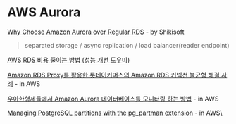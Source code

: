 # AWS Aurora

[Why Choose Amazon Aurora over Regular RDS](https://blog.shikisoft.com/why-choose-aurora-over-regular-rds/) - by Shikisoft

> separated storage / async replication / load balancer(reader endpoint)

[AWS RDS 비용 줄이는 방법 (성능 개선 도우미)](https://blog.ysrim.com/entry/AWS-RDS-%EB%B9%84%EC%9A%A9-%EC%A4%84%EC%9D%B4%EB%8A%94-%EB%B0%A9%EB%B2%95-%EC%84%B1%EB%8A%A5-%EA%B0%9C%EC%84%A0-%EB%8F%84%EC%9A%B0%EB%AF%B8)

[Amazon RDS Proxy를 활용한 롯데이커머스의 Amazon RDS 커넥션 불균형 해결 사례](https://aws.amazon.com/ko/blogs/tech/case-study-lotteon-amazon-rds-connection-unbalance-resolve/?sc\_channel=sm\&sc\_campaign=Korean\_blog\&sc\_publisher=FACEBOOK\&sc\_country=korea\&sc\_geo=APAC\&sc\_outcome=awareness\&trk=lotte-ecommerce-case\&linkId=199618499\&fbclid=IwAR11wNqMDtcwjImWbfqP790HvtodzZSB05DRfoCTUd72OVl6EhVM37T8mGU) - in AWS

[우아한형제들에서 Amazon Aurora 데이터베이스를 모니터링 하는 방법](https://aws.amazon.com/ko/blogs/tech/how-to-monitor-rds-in-woowabrothers/) - in AWS

[Managing PostgreSQL partitions with the pg\_partman extension](https://docs.aws.amazon.com/AmazonRDS/latest/AuroraUserGuide/PostgreSQL\_Partitions.html) - in AWS\
